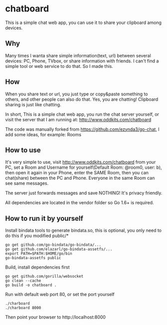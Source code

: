 # chatboard
This is a simple chat web app, you can use it to share your clipboard among devices.

## Why
Many times I wanta share simple information(text, url) between several devices: PC, Phone, TVbox, or share information with friends. I can't find a simple tool or web service to do that. So I made this.

## How
When you share text or url, you just type or copy&paste something to others, and other people can also do that. Yes, you are chatting! Clipboard sharing is just like chatting.

In short, This is a simple chat web app, you run the chat server yourself, or visit the server that I am running at: http://www.oddkits.com/chatboard

The code was manually forked from https://github.com/ezynda3/go-chat, I add some ideas, for example: Rooms

## How to use
It's very simple to use, visit http://www.oddkits.com/chatboard from your PC, set a Room and Username for yourself(Default Room: @room0, user: b), then open it again in your Phone, enter the SAME Room, then you can chat(share) between the PC and Phone. Everyone in the same Room can see same messages.

The server just forwards messages and save NOTHING! It's privacy friendly.


All dependencies are located in the vendor folder so Go 1.6+ is required.

## How to run it by yourself

Install bindata tools to generate bindata.so, this is optional, you only need to do this if you modified public/*
```
go get github.com/go-bindata/go-bindata/...
go get github.com/elazarl/go-bindata-assetfs/...
export PATH=$PATH:$HOME/go/bin
go-bindata-assetfs public
```

Build, install dependencies first
```
go get github.com/gorilla/websocket
go clean --cache
go build -o chatboard .
```

Run with default web port 80, or set the port yourself
```
./charboard
./charboard 8000
```

Then point your browser to http://localhost:8000
